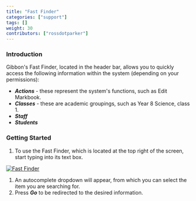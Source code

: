 ```yaml
---
title: "Fast Finder"
categories: ["support"]
tags: []
weight: 30
contributors: ["rossdotparker"]
---
```


### Introduction

Gibbon's Fast Finder, located in the header bar, allows you to quickly access the following information within the system (depending on your permissions):

*   ___Actions___ - these represent the system's functions, such as Edit Markbook.
*   ___Classes___ - these are academic groupings, such as Year 8 Science, class 1.
*   ___Staff___
*   ___Students___

### Getting Started

1.  To use the Fast Finder, which is located at the top right of the screen, start typing into its text box.

[![Fast Finder](/wp/2015/08/Fast-Finder-300x76.png)](/wp/2015/08/Fast-Finder.png)

1.  An autocomplete dropdown will appear, from which you can select the item you are searching for.
2.  Press ___Go___ to be redirected to the desired information.
